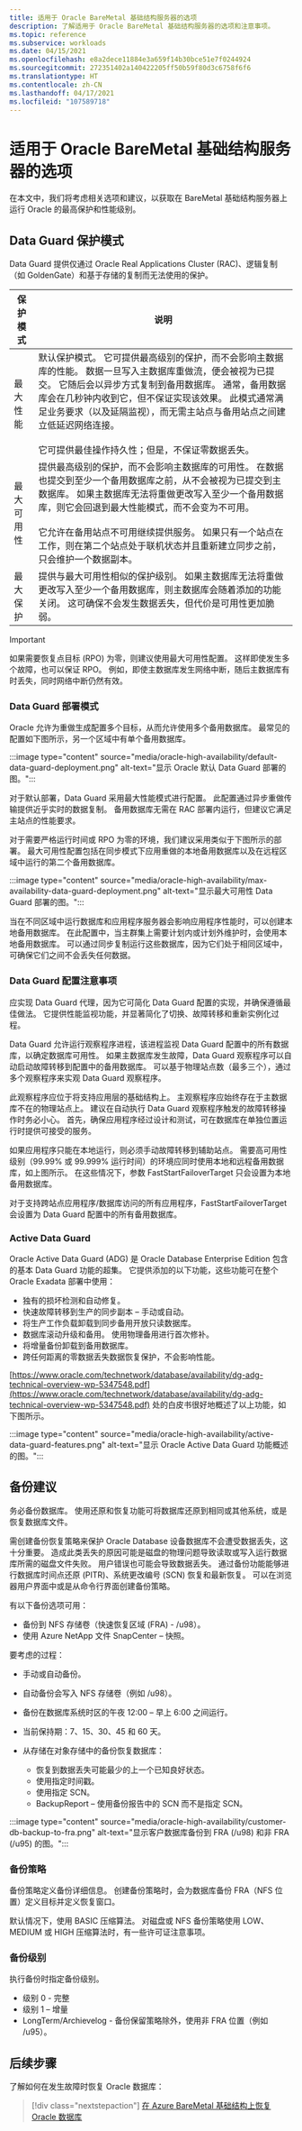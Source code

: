 ```yaml
---
title: 适用于 Oracle BareMetal 基础结构服务器的选项
description: 了解适用于 Oracle BareMetal 基础结构服务器的选项和注意事项。
ms.topic: reference
ms.subservice: workloads
ms.date: 04/15/2021
ms.openlocfilehash: e8a2dece11884e3a659f14b30bce51e7f0244924
ms.sourcegitcommit: 272351402a140422205ff50b59f80d3c6758f6f6
ms.translationtype: HT
ms.contentlocale: zh-CN
ms.lasthandoff: 04/17/2021
ms.locfileid: "107589718"
---
```

# <a name="options-for-oracle-baremetal-infrastructure-servers"></a>适用于 Oracle BareMetal 基础结构服务器的选项

在本文中，我们将考虑相关选项和建议，以获取在 BareMetal 基础结构服务器上运行 Oracle 的最高保护和性能级别。 

## <a name="data-guard-protection-modes"></a>Data Guard 保护模式

Data Guard 提供仅通过 Oracle Real Applications Cluster (RAC)、逻辑复制（如 GoldenGate）和基于存储的复制而无法使用的保护。 

| 保护模式 | 说明 |
| --- | --- |
| 最大性能 | 默认保护模式。 它可提供最高级别的保护，而不会影响主数据库的性能。 数据一旦写入主数据库重做流，便会被视为已提交。 它随后会以异步方式复制到备用数据库。 通常，备用数据库会在几秒钟内收到它，但不保证实现该效果。 此模式通常满足业务要求（以及延隔监视），而无需主站点与备用站点之间建立低延迟网络连接。<br /><br />它可提供最佳操作持久性；但是，不保证零数据丢失。   |
| 最大可用性 | 提供最高级别的保护，而不会影响主数据库的可用性。 在数据也提交到至少一个备用数据库之前，从不会被视为已提交到主数据库。 如果主数据库无法将重做更改写入至少一个备用数据库，则它会回退到最大性能模式，而不会变为不可用。 <br /><br />它允许在备用站点不可用继续提供服务。 如果只有一个站点在工作，则在第二个站点处于联机状态并且重新建立同步之前，只会维护一个数据副本。 |
| 最大保护 | 提供与最大可用性相似的保护级别。 如果主数据库无法将重做更改写入至少一个备用数据库，则主数据库会随着添加的功能关闭。 这可确保不会发生数据丢失，但代价是可用性更加脆弱。 |

>[!IMPORTANT]
>如果需要恢复点目标 (RPO) 为零，则建议使用最大可用性配置。 这样即使发生多个故障，也可以保证 RPO。 例如，即使主数据库发生网络中断，随后主数据库有时丢失，同时网络中断仍然有效。

### <a name="data-guard-deployment-patterns"></a>Data Guard 部署模式

Oracle 允许为重做生成配置多个目标，从而允许使用多个备用数据库。 最常见的配置如下图所示，另一个区域中有单个备用数据库。

:::image type="content" source="media/oracle-high-availability/default-data-guard-deployment.png" alt-text="显示 Oracle 默认 Data Guard 部署的图。":::

对于默认部署，Data Guard 采用最大性能模式进行配置。 此配置通过异步重做传输提供近乎实时的数据复制。 备用数据库无需在 RAC 部署内运行，但建议它满足主站点的性能要求。

对于需要严格运行时间或 RPO 为零的环境，我们建议采用类似于下图所示的部署。 最大可用性配置包括在同步模式下应用重做的本地备用数据库以及在远程区域中运行的第二个备用数据库。

:::image type="content" source="media/oracle-high-availability/max-availability-data-guard-deployment.png" alt-text="显示最大可用性 Data Guard 部署的图。":::

当在不同区域中运行数据库和应用程序服务器会影响应用程序性能时，可以创建本地备用数据库。 在此配置中，当主群集上需要计划内或计划外维护时，会使用本地备用数据库。 可以通过同步复制运行这些数据库，因为它们处于相同区域中，可确保它们之间不会丢失任何数据。

### <a name="data-guard-configuration-considerations"></a>Data Guard 配置注意事项

应实现 Data Guard 代理，因为它可简化 Data Guard 配置的实现，并确保遵循最佳做法。 它提供性能监视功能，并显著简化了切换、故障转移和重新实例化过程。

Data Guard 允许运行观察程序进程，该进程监视 Data Guard 配置中的所有数据库，以确定数据库可用性。 如果主数据库发生故障，Data Guard 观察程序可以自动启动故障转移到配置中的备用数据库。 可以基于物理站点数（最多三个），通过多个观察程序来实观 Data Guard 观察程序。 

此观察程序应位于将支持应用层的基础结构上。 主观察程序应始终存在于主数据库不在的物理站点上。 建议在自动执行 Data Guard 观察程序触发的故障转移操作时务必小心。 首先，确保应用程序经过设计和测试，可在数据库在单独位置运行时提供可接受的服务。

如果应用程序只能在本地运行，则必须手动故障转移到辅助站点。 需要高可用性级别（99.99% 或 99.999% 运行时间）的环境应同时使用本地和远程备用数据库，如上图所示。 在这些情况下，参数 FastStartFailoverTarget 只会设置为本地备用数据库。

对于支持跨站点应用程序/数据库访问的所有应用程序，FastStartFailoverTarget 会设置为 Data Guard 配置中的所有备用数据库。

### <a name="active-data-guard"></a>Active Data Guard

Oracle Active Data Guard (ADG) 是 Oracle Database Enterprise Edition 包含的基本 Data Guard 功能的超集。 它提供添加的以下功能，这些功能可在整个 Oracle Exadata 部署中使用：

- 独有的损坏检测和自动修复。
- 快速故障转移到生产的同步副本 – 手动或自动。
- 将生产工作负载卸载到同步备用开放只读数据库。
- 数据库滚动升级和备用。 使用物理备用进行首次修补。
- 将增量备份卸载到备用数据库。
- 跨任何距离的零数据丢失数据恢复保护，不会影响性能。

[https://www.oracle.com/technetwork/database/availability/dg-adg-technical-overview-wp-5347548.pdf](https://www.oracle.com/technetwork/database/availability/dg-adg-technical-overview-wp-5347548.pdf) 处的白皮书很好地概述了以上功能，如下图所示。

:::image type="content" source="media/oracle-high-availability/active-data-guard-features.png" alt-text="显示 Oracle Active Data Guard 功能概述的图。":::

## <a name="backup-recommendations"></a>备份建议

务必备份数据库。 使用还原和恢复功能可将数据库还原到相同或其他系统，或是恢复数据库文件。

需创建备份恢复策略来保护 Oracle Database 设备数据库不会遭受数据丢失，这十分重要。 造成此类丢失的原因可能是磁盘的物理问题导致读取或写入运行数据库所需的磁盘文件失败。 用户错误也可能会导致数据丢失。 通过备份功能能够进行数据库时间点还原 (PITR)、系统更改编号 (SCN) 恢复和最新恢复。 可以在浏览器用户界面中或是从命令行界面创建备份策略。

有以下备份选项可用：

- 备份到 NFS 存储卷（快速恢复区域 (FRA) - /u98）。
- 使用 Azure NetApp 文件 SnapCenter – 快照。

要考虑的过程：

- 手动或自动备份。
- 自动备份会写入 NFS 存储卷（例如 /u98）。
- 备份在数据库系统时区的午夜 12:00 – 早上 6:00 之间运行。
- 当前保持期：7、15、30、45 和 60 天。

- 从存储在对象存储中的备份恢复数据库：
  - 恢复到数据丢失可能最少的上一个已知良好状态。
  - 使用指定时间戳。
  - 使用指定 SCN。
  - BackupReport – 使用备份报告中的 SCN 而不是指定 SCN。

:::image type="content" source="media/oracle-high-availability/customer-db-backup-to-fra.png" alt-text="显示客户数据库备份到 FRA (/u98) 和非 FRA (/u95) 的图。":::

### <a name="backup-policy"></a>备份策略

备份策略定义备份详细信息。 创建备份策略时，会为数据库备份 FRA（NFS 位置）定义目标并定义恢复窗口。

默认情况下，使用 BASIC 压缩算法。 对磁盘或 NFS 备份策略使用 LOW、MEDIUM 或 HIGH 压缩算法时，有一些许可证注意事项。

### <a name="backup-levels"></a>备份级别

执行备份时指定备份级别。

- 级别 0 - 完整
- 级别 1 – 增量
- LongTerm/Archievelog - 备份保留策略除外，使用非 FRA 位置（例如 /u95）。

## <a name="next-steps"></a>后续步骤

了解如何在发生故障时恢复 Oracle 数据库：

> [!div class="nextstepaction"]
> [在 Azure BareMetal 基础结构上恢复 Oracle 数据库](oracle-high-availability-recovery.md)

